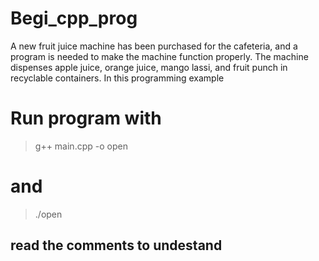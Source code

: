 # Begi_cpp_prog
A new fruit juice machine has been purchased for the cafeteria, and a program is needed to make the machine function properly. 
The machine dispenses apple juice, orange juice, mango lassi, and fruit punch in recyclable containers. 
In this programming example

# Run program with

> g++ main.cpp -o open

# and

> ./open

## read the comments to undestand 

